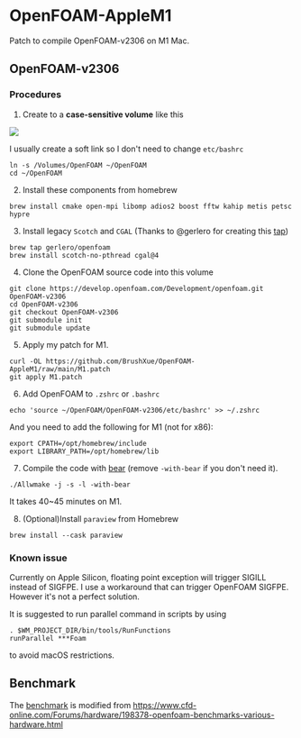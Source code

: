 # OpenFOAM-AppleM1

Patch to compile OpenFOAM-v2306 on M1 Mac.

## OpenFOAM-v2306
### Procedures
1. Create to a **case-sensitive volume** like this

![](https://develop.openfoam.com/Development/openfoam/-/wikis/images/apple-APFS-screenshot.png)

I usually create a soft link so I don't need to change `etc/bashrc`
```
ln -s /Volumes/OpenFOAM ~/OpenFOAM
cd ~/OpenFOAM
```

2. Install these components from homebrew
```
brew install cmake open-mpi libomp adios2 boost fftw kahip metis petsc hypre
```

3. Install legacy `Scotch` and `CGAL` (Thanks to @gerlero for creating this [tap](https://github.com/gerlero/homebrew-openfoam/tree/main/Formula))
```
brew tap gerlero/openfoam
brew install scotch-no-pthread cgal@4
```

4. Clone the OpenFOAM source code into this volume
```
git clone https://develop.openfoam.com/Development/openfoam.git OpenFOAM-v2306
cd OpenFOAM-v2306
git checkout OpenFOAM-v2306
git submodule init
git submodule update
```

5. Apply my patch for M1.
```
curl -OL https://github.com/BrushXue/OpenFOAM-AppleM1/raw/main/M1.patch
git apply M1.patch
```

6. Add OpenFOAM to `.zshrc` or `.bashrc`
```
echo 'source ~/OpenFOAM/OpenFOAM-v2306/etc/bashrc' >> ~/.zshrc
```
And you need to add the following for M1 (not for x86):
```
export CPATH=/opt/homebrew/include
export LIBRARY_PATH=/opt/homebrew/lib
```

7. Compile the code with [bear](https://openfoamwiki.net/index.php/HowTo_Use_OpenFOAM_with_Visual_Studio_Code) (remove `-with-bear` if you don't need it).
```
./Allwmake -j -s -l -with-bear
```
It takes 40~45 minutes on M1.

8. (Optional)Install `paraview` from Homebrew
```
brew install --cask paraview
```

### Known issue
Currently on Apple Silicon, floating point exception will trigger SIGILL instead of SIGFPE. I use a workaround that can trigger OpenFOAM SIGFPE. However it's not a perfect solution.

It is suggested to run parallel command in scripts by using
```
. $WM_PROJECT_DIR/bin/tools/RunFunctions
runParallel ***Foam
```
to avoid macOS restrictions.

## Benchmark
The [benchmark](https://github.com/BrushXue/OpenFOAM-AppleM1/raw/main/bench_template.zip) is modified from https://www.cfd-online.com/Forums/hardware/198378-openfoam-benchmarks-various-hardware.html
